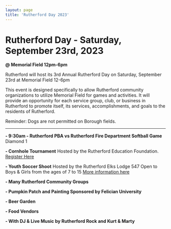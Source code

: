 ```yaml
---
layout: page
title: 'Rutherford Day 2023'
---
```


# Rutherford Day - Saturday, September 23rd, 2023

**@ Memorial Field 12pm-6pm**

Rutherford will host its 3rd Annual Rutherford Day on Saturday, September 23rd at Memorial Field 12-6pm

This event is designed specifically to allow Rutherford community organizations to utilize Memorial Field for games and activities. It will provide an opportunity for each service group, club, or business in Rutherford to promote itself, its services, accomplishments, and goals to the residents of Rutherford.

Reminder: Dogs are not permitted on Borough fields. 

---

**- 9:30am - Rutherford PBA vs Rutherford Fire Department Softball Game** Diamond 1

**- Cornhole Tournament** Hosted by the Rutherford Education Foundation. [Register Here](https://www.rutherfordeducationfoundation.org/calender/2023/9/23/3rd-annual-cornhole-tournament)

**- Youth Soccer Shoot** Hosted by the Rutherford Elks Lodge 547 Open to Boys & Girls from the ages of 7 to 15 [More information here](https://storage.googleapis.com/static.rutherford-nj.com/events/Soccer%20Shoot.pdf)

**- Many Rutherford Community Groups**  

**- Pumpkin Patch and Painting Sponsored by Felician University**

**- Beer Garden**

**- Food Vendors** 

**- With DJ & Live Music by Rutherford Rock and Kurt & Marty** 
